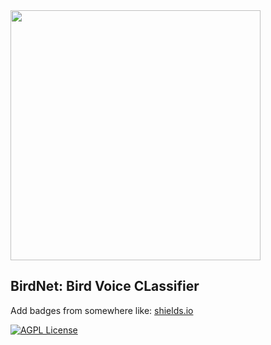 <img src="https://happymag.tv/wp-content/uploads/2020/04/Webp.net-resizeimage-9-2.jpg" height=400px>

## BirdNet: Bird Voice CLassifier

Add badges from somewhere like: [shields.io](https://shields.io/)

[![AGPL License](https://img.shields.io/badge/license-AGPL-blue.svg)](http://www.gnu.org/licenses/agpl-3.0)

